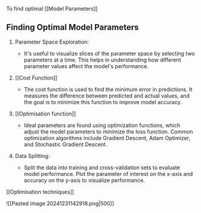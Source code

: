 To find optimal [[Model Parameters]]
## Finding Optimal Model Parameters

1. Parameter Space Exploration:
   - It's useful to visualize slices of the parameter space by selecting two parameters at a time. This helps in understanding how different parameter values affect the model's performance.

2. [[Cost Function]]
   - The cost function is used to find the minimum error in predictions. It measures the difference between predicted and actual values, and the goal is to minimize this function to improve model accuracy.

3. [[Optimisation function]]
   - Ideal parameters are found using optimization functions, which adjust the model parameters to minimize the loss function. Common optimization algorithms include Gradient Descent, Adam Optimizer, and Stochastic Gradient Descent.

4. Data Splitting:
   - Split the data into training and cross-validation sets to evaluate model performance. Plot the parameter of interest on the x-axis and accuracy on the y-axis to visualize performance.

[[Optimisation techniques]]



![[Pasted image 20241231142918.png|500]]